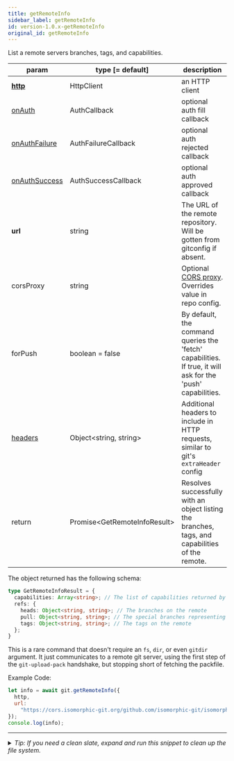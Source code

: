 ```yaml
---
title: getRemoteInfo
sidebar_label: getRemoteInfo
id: version-1.0.x-getRemoteInfo
original_id: getRemoteInfo
---
```


List a remote servers branches, tags, and capabilities.

| param                            | type [= default]               | description                                                                                                 |
| -------------------------------- | ------------------------------ | ----------------------------------------------------------------------------------------------------------- |
| [**http**](./http)               | HttpClient                     | an HTTP client                                                                                              |
| [onAuth](./onAuth)               | AuthCallback                   | optional auth fill callback                                                                                 |
| [onAuthFailure](./onAuthFailure) | AuthFailureCallback            | optional auth rejected callback                                                                             |
| [onAuthSuccess](./onAuthSuccess) | AuthSuccessCallback            | optional auth approved callback                                                                             |
| **url**                          | string                         | The URL of the remote repository. Will be gotten from gitconfig if absent.                                  |
| corsProxy                        | string                         | Optional [CORS proxy](https://www.npmjs.com/%40isomorphic-git/cors-proxy). Overrides value in repo config.  |
| forPush                          | boolean = false                | By default, the command queries the 'fetch' capabilities. If true, it will ask for the 'push' capabilities. |
| [headers](./headers)             | Object\<string, string\>       | Additional headers to include in HTTP requests, similar to git's `extraHeader` config                       |
| return                           | Promise\<GetRemoteInfoResult\> | Resolves successfully with an object listing the branches, tags, and capabilities of the remote.            |

The object returned has the following schema:

```ts
type GetRemoteInfoResult = {
  capabilities: Array<string>; // The list of capabilities returned by the server (part of the Git protocol)
  refs: {
    heads: Object<string, string>; // The branches on the remote
    pull: Object<string, string>; // The special branches representing pull requests (non-standard)
    tags: Object<string, string>; // The tags on the remote
  };
}
```

This is a rare command that doesn't require an `fs`, `dir`, or even `gitdir` argument.
It just communicates to a remote git server, using the first step of the `git-upload-pack` handshake, but stopping short of fetching the packfile.

Example Code:

```js live
let info = await git.getRemoteInfo({
  http,
  url:
    "https://cors.isomorphic-git.org/github.com/isomorphic-git/isomorphic-git.git"
});
console.log(info);
```


---

<details>
<summary><i>Tip: If you need a clean slate, expand and run this snippet to clean up the file system.</i></summary>

```js live
window.fs = new LightningFS('fs', { wipe: true })
window.pfs = window.fs.promises
console.log('done')
```
</details>

<script>
(function rewriteEditLink() {
  const el = document.querySelector('a.edit-page-link.button');
  if (el) {
    el.href = 'https://github.com/isomorphic-git/isomorphic-git/edit/master/src/api/getRemoteInfo.js';
  }
})();
</script>